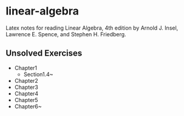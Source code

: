 # linear-algebra

Latex notes for reading Linear Algebra, 4th edition by Arnold J. Insel, Lawrence E. Spence, and Stephen H. Friedberg.

## Unsolved Exercises

- Chapter1
  - Section1.4~
- Chapter2
- Chapter3
- Chapter4
- Chapter5
- Chapter6~
